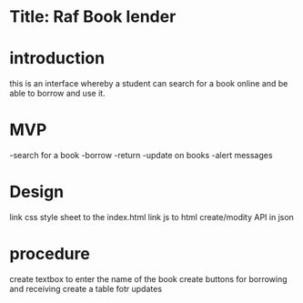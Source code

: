 # Title: Raf Book lender
# introduction
this is an interface whereby a student can search for a book online and be able to borrow and use it.

# MVP
-search for a book
-borrow
-return
-update on books
-alert messages

# Design
 link css style sheet to the index.html
 link js to html
 create/modity API in json

 # procedure
 create textbox to enter the name of the book
 create buttons for borrowing and receiving
 create a table fotr updates
 
